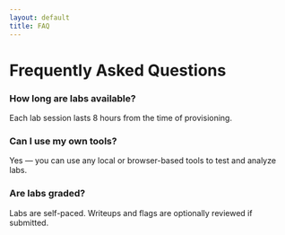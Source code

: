 ```yaml
---
layout: default
title: FAQ
---
```


# Frequently Asked Questions

### How long are labs available?
Each lab session lasts 8 hours from the time of provisioning.

### Can I use my own tools?
Yes — you can use any local or browser-based tools to test and analyze labs.

### Are labs graded?
Labs are self-paced. Writeups and flags are optionally reviewed if submitted.
